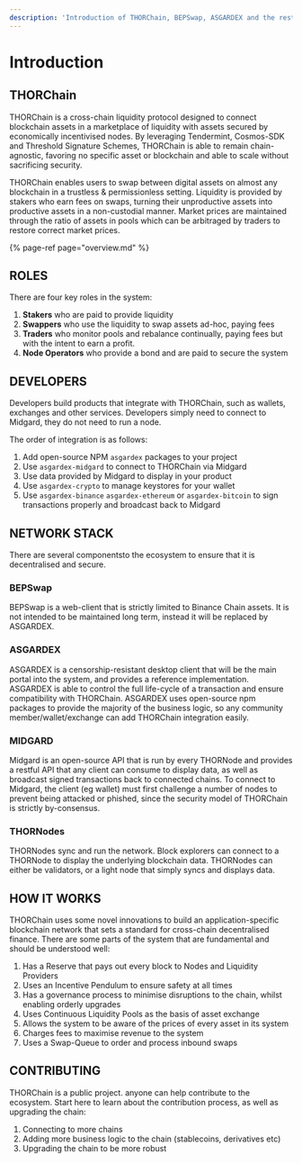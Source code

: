 ```yaml
---
description: 'Introduction of THORChain, BEPSwap, ASGARDEX and the rest of the ecosystem.'
---
```


# Introduction

## THORChain

THORChain is a cross-chain liquidity protocol designed to connect blockchain assets in a marketplace of liquidity with assets secured by economically incentivised nodes. By leveraging Tendermint, Cosmos-SDK and Threshold Signature Schemes, THORChain is able to remain chain-agnostic, favoring no specific asset or blockchain and able to scale without sacrificing security.

THORChain enables users to swap between digital assets on almost any blockchain in a trustless & permissionless setting. Liquidity is provided by stakers who earn fees on swaps, turning their unproductive assets into productive assets in a non-custodial manner. Market prices are maintained through the ratio of assets in pools which can be arbitraged by traders to restore correct market prices.

{% page-ref page="overview.md" %}

## ROLES

There are four key roles in the system:

1. **Stakers** who are paid to provide liquidity
2. **Swappers** who use the liquidity to swap assets ad-hoc, paying fees
3. **Traders** who monitor pools and rebalance continually, paying fees but with the intent to earn a profit. 
4. **Node Operators** who provide a bond and are paid to secure the system

## DEVELOPERS

Developers build products that integrate with THORChain, such as wallets, exchanges and other services. Developers simply need to connect to Midgard, they do not need to run a node. 

The order of integration is as follows:

1. Add open-source NPM `asgardex` packages to your project
2. Use `asgardex-midgard` to connect to THORChain via Midgard
3. Use data provided by Midgard to display in your product
4. Use `asgardex-crypto` to manage keystores for your wallet
5. Use `asgardex-binance` `asgardex-ethereum` or `asgardex-bitcoin` to sign transactions properly and broadcast back to Midgard



## NETWORK STACK

There are several componentsto the ecosystem to ensure that it is decentralised and secure. 

### BEPSwap

BEPSwap is a web-client that is strictly limited to Binance Chain assets. It is not intended to be maintained long term, instead it will be replaced by ASGARDEX.

### ASGARDEX

ASGARDEX is a censorship-resistant desktop client that will be the main portal into the system, and provides a reference implementation. ASGARDEX is able to control the full life-cycle of a transaction and ensure compatibility with THORChain. ASGARDEX uses open-source npm packages to provide the majority of the business logic, so any community member/wallet/exchange can add THORChain integration easily. 

### MIDGARD

Midgard is an open-source API that is run by every THORNode and provides a restful API that any client can consume to display data, as well as broadcast signed transactions back to connected chains. To connect to Midgard, the client \(eg wallet\) must first challenge a number of nodes to prevent being attacked or phished, since the security model of THORChain is strictly by-consensus. 

### THORNodes

THORNodes sync and run the network. Block explorers can connect to a THORNode to display the underlying blockchain data. THORNodes can either be validators, or a light node that simply syncs and displays data. 



## HOW IT WORKS

THORChain uses some novel innovations to build an application-specific blockchain network that sets a standard for cross-chain decentralised finance. There are some parts of the system that are fundamental and should be understood well:

1. Has a Reserve that pays out every block to Nodes and Liquidity Providers
2. Uses an Incentive Pendulum to ensure safety at all times
3. Has a governance process to minimise disruptions to the chain, whilst enabling orderly upgrades
4. Uses Continuous Liquidity Pools as the basis of asset exchange
5. Allows the system to be aware of the prices of every asset in its system
6. Charges fees to maximise revenue to the system
7. Uses a Swap-Queue to order and process inbound swaps

## CONTRIBUTING

THORChain is a public project. anyone can help contribute to the ecosystem. Start here to learn about the contribution process, as well as upgrading the chain:

1. Connecting to more chains
2. Adding more business logic to the chain \(stablecoins, derivatives etc\)
3. Upgrading the chain to be more robust

